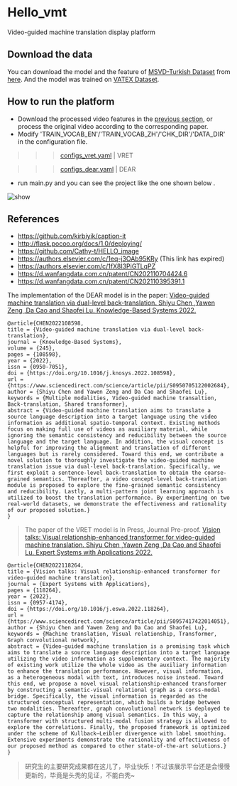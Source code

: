 # Hello_vmt
Video-guided machine translation display platform

## Download the data
You can download the model and the feature of [MSVD-Turkish Dataset](https://hucvl.github.io/MSVD-Turkish/) from [here](https://drive.google.com/drive/folders/13XgukW41ryW3lVuN_yQEuuqe9nUuXSqX?usp=sharing). And the model was trained on [VATEX Dataset](https://eric-xw.github.io/vatex-website/download.html).  

## How to run the platform
* Download the processed video features in the [previous section](https://github.com/Cathy-t/Hello_vmt#download-the-data), or process the original video according to the corresponding paper.
* Modify 'TRAIN_VOCAB_EN'/'TRAIN_VOCAB_ZH'/'CHK_DIR'/'DATA_DIR' in the configuration file. 

>>>[configs_vret.yaml](https://github.com/Cathy-t/Hello_vmt/blob/main/src/configs_vret.yaml)  | VRET

>>>[configs_dear.yaml](https://github.com/Cathy-t/Hello_vmt/blob/main/src/configs_dear.yaml)  | DEAR

* run main.py and you can see the project like the one shown below .

<img src="https://github.com/Cathy-t/Hello_vmt/blob/main/vmt.gif" alt="show" />

## References
- https://github.com/kirbiyik/caption-it
- http://flask.pocoo.org/docs/1.0/deploying/
- https://github.com/Cathy-t/HELLO_image
- https://authors.elsevier.com/c/1eq-j3OAb95KRy (This link has expired)
- https://authors.elsevier.com/c/1fX8I3PiGTLqPZ
- https://d.wanfangdata.com.cn/patent/CN202110704424.6
- https://d.wanfangdata.com.cn/patent/CN202110395391.1

The implementation of the DEAR model is in the paper: 
[Video-guided machine translation via dual-level back-translation. Shiyu Chen ,Yawen Zeng ,Da Cao and Shaofei Lu. Knowledge-Based Systems 2022.](https://authors.elsevier.com/c/1eq-j3OAb95KRy)

```
@article{CHEN2022108598,
title = {Video-guided machine translation via dual-level back-translation},
journal = {Knowledge-Based Systems},
volume = {245},
pages = {108598},
year = {2022},
issn = {0950-7051},
doi = {https://doi.org/10.1016/j.knosys.2022.108598},
url = {https://www.sciencedirect.com/science/article/pii/S0950705122002684},
author = {Shiyu Chen and Yawen Zeng and Da Cao and Shaofei Lu},
keywords = {Multiple modalities, Video-guided machine transaltion, Back-translation, Shared transformer},
abstract = {Video-guided machine translation aims to translate a source language description into a target language using the video information as additional spatio-temporal context. Existing methods focus on making full use of videos as auxiliary material, while ignoring the semantic consistency and reducibility between the source language and the target language. In addition, the visual concept is helpful for improving the alignment and translation of different languages but is rarely considered. Toward this end, we contribute a novel solution to thoroughly investigate the video-guided machine translation issue via dual-level back-translation. Specifically, we first exploit a sentence-level back-translation to obtain the coarse-grained semantics. Thereafter, a video concept-level back-translation module is proposed to explore the fine-grained semantic consistency and reducibility. Lastly, a multi-pattern joint learning approach is utilized to boost the translation performance. By experimenting on two real-world datasets, we demonstrate the effectiveness and rationality of our proposed solution.}
}
```

>The paper of the VRET model is In Press, Journal Pre-proof.
>[Vision talks: Visual relationship-enhanced transformer for video-guided machine translation. Shiyu Chen ,Yawen Zeng ,Da Cao and Shaofei Lu. Expert Systems with Applications 2022.](https://doi.org/10.1016/j.eswa.2022.118264)
```
@article{CHEN2022118264,
title = {Vision talks: Visual relationship-enhanced transformer for video-guided machine translation},
journal = {Expert Systems with Applications},
pages = {118264},
year = {2022},
issn = {0957-4174},
doi = {https://doi.org/10.1016/j.eswa.2022.118264},
url = {https://www.sciencedirect.com/science/article/pii/S0957417422014051},
author = {Shiyu Chen and Yawen Zeng and Da Cao and Shaofei Lu},
keywords = {Machine translation, Visual relationship, Transformer, Graph convolutional network},
abstract = {Video-guided machine translation is a promising task which aims to translate a source language description into a target language utilizing the video information as supplementary context. The majority of existing work utilize the whole video as the auxiliary information to enhance the translation performance. However, visual information, as a heterogeneous modal with text, introduces noise instead. Toward this end, we propose a novel visual relationship-enhanced transformer by constructing a semantic-visual relational graph as a corss-modal bridge. Specifically, the visual information is regarded as the structured conceptual representation, which builds a bridge between two modalities. Thereafter, graph convolutional network is deployed to capture the relationship among visual semantics. In this way, a transformer with structured multi-modal fusion strategy is allowed to explore the correlations. Finally, the proposed framework is optimized under the scheme of Kullback–Leibler divergence with label smoothing. Extensive experiments demonstrate the rationality and effectiveness of our proposed method as compared to other state-of-the-art solutions.}
}
```


>研究生的主要研究成果都在这儿了，毕业快乐！不过该展示平台还是会慢慢更新的，毕竟是头秃的见证，不能白秃~
